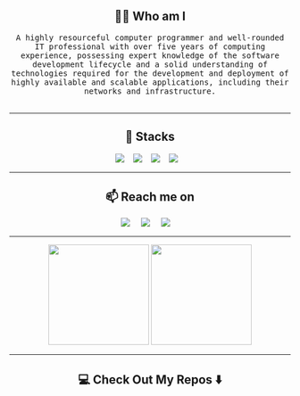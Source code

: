 
<h2 align="center"> 👨‍💻 Who am I</h2>
<p align="center">
  <samp>A highly resourceful computer programmer and well-rounded IT professional with over five years of computing experience, possessing expert knowledge of the software development lifecycle and a solid understanding of technologies required for the development and deployment of highly available and scalable applications, including their networks and infrastructure.
  </samp>
  <br> <br>
</p>

<hr>

<h2 align="center"> 🔭 Stacks</h2>
<p align="center">
  <img src="https://img.shields.io/badge/Unity-FFFFFF.svg?&style=for-the-badge&logo=unity&logoColor=black" />&nbsp;&nbsp;&nbsp;
  <img src="https://img.shields.io/badge/Unreal-0E1128.svg?&style=for-the-badge&logo=unrealengine&logoColor=white" />&nbsp;&nbsp;&nbsp;
  <img src="https://img.shields.io/badge/Clang-A8B9CC.svg?&style=for-the-badge&logo=c&logoColor=white" />&nbsp;&nbsp;&nbsp;
  <img src="https://img.shields.io/badge/C++-00599C.svg?&style=for-the-badge&logo=cplusplus&logoColor=white" />&nbsp;&nbsp;&nbsp;

</p>


<hr>

<h2  align="center">📫 Reach me on</h2>
<p align="center">
  <a target="_blank"href="https://www.linkedin.com/in/ileriayo-adebiyi-0328b1101/"><img src="https://img.shields.io/badge/linkedin-%230077B5.svg?&style=for-the-badge&logo=linkedin&logoColor=white" /></a>&nbsp;&nbsp;&nbsp;&nbsp;
  <a target="_blank"href="https://twitter.com/ileriayooo"><img src="https://img.shields.io/badge/twitter-%231DA1F2.svg?&style=for-the-badge&logo=twitter&logoColor=white" /></a>&nbsp;&nbsp;&nbsp;&nbsp;
  <a href="mailto:rhkrruddls19999@gmail.com?subject=Hello%20Ileri,%20From%20Github"><img src="https://img.shields.io/badge/gmail-%23D14836.svg?&style=for-the-badge&logo=gmail&logoColor=white" /></a>&nbsp;&nbsp;&nbsp;&nbsp;
</p>

<hr>
<p align="center" align='right'>
  <img height ="180" src ="https://github-readme-stats.vercel.app/api?username=anuraghazra&show_icons=true&bg_color=00000000">
 <img height ="180" src ="http://mazassumnida.wtf/api/v2/generate_badge?boj=b_mule">

  
</p>
<hr>

<h2  align="center">💻 Check Out My Repos ⬇️ </h2>
